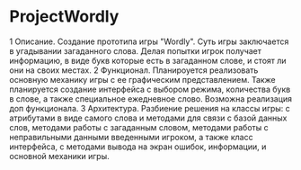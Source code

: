 # ProjectWordly
1 Описание. Создание прототипа игры "Wordly". Суть игры заключается в угадывании загаданного слова. Делая попытки игрок получает информацию, в виде букв которые есть в загаданном слове, и стоят ли они на своих местах.
2 Функционал. Планироуется реализовать основную механику игры с ее графическим представлением. Также планируется создание интерфейса с выбором режима, количества букв в слове, а также специальное ежедневное слово. Возможна реализация доп функционала.
3 Архитектура. Разбиение решения на классы игры: с атрибутами в виде самого слова и методами для связи с базой данных слов, методами работы с загаданным словом, методами работы с неправильными данными введенными игроком, а также класс интерфейса, с методами вывода на экран ошибок, информации, и основной механики игры.
